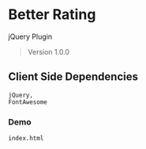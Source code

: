 # Better Rating
jQuery Plugin
> Version 1.0.0
## Client Side Dependencies

````
jQuery,
FontAwesome
````


### Demo

```
index.html

```